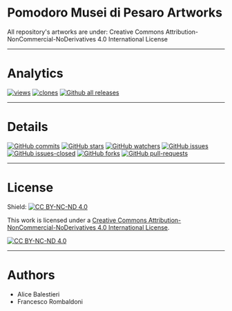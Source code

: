 # Pomodoro Musei di Pesaro Artworks
All repository's artworks are under: Creative Commons Attribution-NonCommercial-NoDerivatives 4.0 International License

---

# Analytics
[![views](https://raw.githubusercontent.com/Pomodoro-Musei-di-Pesaro/Pomodoro-Musei-di-Pesaro-Artworks/traffic/traffic-Pomodoro-Musei-di-Pesaro-Artworks/views.svg)](https://github.com/Pomodoro-Musei-di-Pesaro/Pomodoro-Musei-di-Pesaro-Artworks)
[![clones](https://raw.githubusercontent.com/Pomodoro-Musei-di-Pesaro/Pomodoro-Musei-di-Pesaro-Artworks/traffic/traffic-Pomodoro-Musei-di-Pesaro-Artworks/clones.svg)](https://github.com/Pomodoro-Musei-di-Pesaro/Pomodoro-Musei-di-Pesaro-Artworks)
[![Github all releases](https://img.shields.io/github/downloads/Pomodoro-Musei-di-Pesaro/Pomodoro-Musei-di-Pesaro-Artworks/total.svg)](https://GitHub.com/Pomodoro-Musei-di-Pesaro/Pomodoro-Musei-di-Pesaro-Artworks/releases/)

---

# Details
[![GitHub commits](https://badgen.net/github/commits/Pomodoro-Musei-di-Pesaro/Pomodoro-Musei-di-Pesaro-Artworks)](https://GitHub.com/Pomodoro-Musei-di-Pesaro/Pomodoro-Musei-di-Pesaro-Artworks/commit/)
[![GitHub stars](https://badgen.net/github/stars/Pomodoro-Musei-di-Pesaro/Pomodoro-Musei-di-Pesaro-Artworks)](https://GitHub.com/Pomodoro-Musei-di-Pesaro/Pomodoro-Musei-di-Pesaro-Artworks/stargazers/)
[![GitHub watchers](https://img.shields.io/github/watchers/Pomodoro-Musei-di-Pesaro/Pomodoro-Musei-di-Pesaro-Artworks?color=blue)](https://github.com/Pomodoro-Musei-di-Pesaro/Pomodoro-Musei-di-Pesaro-Artworks/watchers)
[![GitHub issues](https://img.shields.io/github/issues/Pomodoro-Musei-di-Pesaro/Pomodoro-Musei-di-Pesaro-Artworks.svg)](https://GitHub.com/Pomodoro-Musei-di-Pesaro/Pomodoro-Musei-di-Pesaro-Artworks/issues/)
[![GitHub issues-closed](https://img.shields.io/github/issues-closed/Pomodoro-Musei-di-Pesaro/Pomodoro-Musei-di-Pesaro-Artworks.svg)](https://GitHub.com/Pomodoro-Musei-di-Pesaro/Pomodoro-Musei-di-Pesaro-Artworks/issues?q=is%3Aissue+is%3Aclosed)
[![GitHub forks](https://badgen.net/github/forks/Pomodoro-Musei-di-Pesaro/Pomodoro-Musei-di-Pesaro-Artworks/)](https://GitHub.com/Pomodoro-Musei-di-Pesaro/Pomodoro-Musei-di-Pesaro-Artworks/network/)
[![GitHub pull-requests](https://img.shields.io/github/issues-pr/Pomodoro-Musei-di-Pesaro/Pomodoro-Musei-di-Pesaro-Artworks.svg)](https://GitHub.com/Pomodoro-Musei-di-Pesaro/Pomodoro-Musei-di-Pesaro-Artworks/pull/)

---

# License
Shield: [![CC BY-NC-ND 4.0][cc-by-nc-nd-shield]][cc-by-nc-nd]

This work is licensed under a
[Creative Commons Attribution-NonCommercial-NoDerivatives 4.0 International License][cc-by-nc-nd].

[![CC BY-NC-ND 4.0][cc-by-nc-nd-image]][cc-by-nc-nd]

[cc-by-nc-nd]: http://creativecommons.org/licenses/by-nc-nd/4.0/
[cc-by-nc-nd-image]: https://licensebuttons.net/l/by-nc-nd/4.0/88x31.png
[cc-by-nc-nd-shield]: https://img.shields.io/badge/License-CC%20BY--NC--ND%204.0-lightgrey.svg

---

# Authors
- Alice Balestieri
- Francesco Rombaldoni
